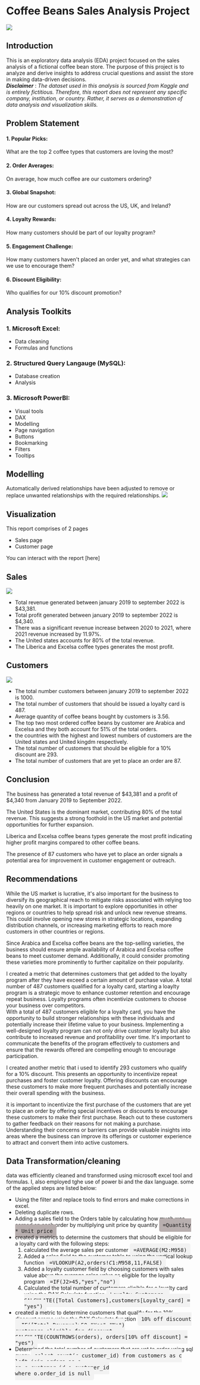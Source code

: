 # Coffee Beans Sales Analysis Project
![](https://github.com/temee0/Coffee-Beans-Sales-Analysis-Project/blob/main/intro%20pic.jpg)

## Introduction

This is an exploratory data analysis (EDA) project focused on the sales analysis of a fictional coffee bean store. The purpose of this project is to analyze and derive insights to address crucial questions and assist the store in making data-driven decisions.     
**_Disclaimer_** :  _The dataset used in this analysis is sourced from Kaggle and is entirely fictitious. Therefore, this report does not represent any specific company, institution, or country. Rather, it serves as a demonstration of data analysis and visualization skills._

## Problem Statement
#### 1. Popular Picks:
What are the top 2 coffee types that customers are loving the most?
#### 2. Order Averages:
On average, how much coffee are our customers ordering?
#### 3. Global Snapshot:
How are our customers spread out across the US, UK, and Ireland?
#### 4. Loyalty Rewards:
How many customers should be part of our loyalty program?
#### 5. Engagement Challenge:
How many customers haven't placed an order yet, and what strategies can we use to encourage them?
#### 6. Discount Eligibility:
Who qualifies for our 10% discount promotion?

## Analysis Toolkits
### 1. Microsoft Excel:
- Data cleaning
- Formulas and functions
### 2. Structured Query Langauge (MySQL):
- Database creation
- Analysis
### 3. Microsoft PowerBI:
- Visual tools
- DAX
- Modelling
- Page navigation
- Buttons
- Bookmarking
- Filters
- Tooltips

## Modelling
Automatically derived relationships have been adjusted to remove or replace unwanted relationships with the required relationships.
![](https://github.com/temee0/Coffee-Beans-Sales-Analysis-Project/blob/main/Coffee%20data%20model.jpg)

## Visualization
This report comprises of 2 pages 
- Sales page
- Customer page
      
You can interact with the report [here]

## Sales
![](https://github.com/temee0/Coffee-Beans-Sales-Analysis-Project/blob/main/sales%20page.jpg)
- Total revenue generated between january 2019 to september 2022 is $43,381.
- Total profit generated between january 2019 to september 2022 is $4,340.
- There was a significant revenue increase between 2020 to 2021, where 2021 revenue increased by 11.97%.
- The United states accounts for 80% of the total revenue.
- The Liberica and Excelsa coffee types generates the most profit.

## Customers
![](https://github.com/temee0/Coffee-Beans-Sales-Analysis-Project/blob/main/customer%20page%200.jpg)
- The total number customers between january 2019 to september 2022 is 1000.
- The total number of customers that should be issued a loyalty card is 487.
- Average quantity of coffee beans bought by customers is 3.56.
- The top two most ordered coffee beans by customer are Arabica and Excelsa and they both account for 51% of the total orders.
- the countries with the highest and lowest numbers of customers are the United states and United kingdm respectively.
- The total number of customers that should be eligible for a 10% discount are 293.
- The total number of customers that are yet to place an order are 87.

## Conclusion
The business has generated a total revenue of $43,381 and a profit of $4,340 from January 2019 to September 2022.

The United States is the dominant market, contributing 80% of the total revenue. This suggests a strong foothold in the US market and potential opportunities for further expansion.

Liberica and Excelsa coffee beans types generate the most profit indicating higher profit margins compared to other coffee beans. 

The presence of 87 customers who have yet to place an order signals a potential area for improvement in customer engagement or outreach. 

## Recommendations
While the US market is lucrative, it's also important for the business to diversify its geographical reach to mitigate risks associated with relying too heavily on one market. It is important to explore opportunities in other regions or countries to help spread risk and unlock new revenue streams. This could involve opening new stores in strategic locations, expanding distribution channels, or increasing marketing efforts to reach more customers in other countries or regions.

Since Arabica and Excelsa coffee beans are the top-selling varieties, the business should ensure ample availability of Arabica and Excelsa coffee beans to meet customer demand. Additionally, it could consider promoting these varieties more prominently to further capitalize on their popularity.

I created a metric that determines customers that get added to the loyalty program after they have exceed a certain amount of purchase value. A total number of 487 customers qualified for a loyalty card, starting a loaylty program is  a strategic move to enhance customer retention and encourage repeat business. Loyalty programs often incentivize customers to choose your business over competitors.  
With a total of 487 customers eligible for a loyalty card, you have the opportunity to build stronger relationships with these individuals and potentially increase their lifetime value to your business. 
Implementing a well-designed loyalty program can not only drive customer loyalty but also contribute to increased revenue and profitability over time. It's important to communicate the benefits of the program effectively to customers and ensure that the rewards offered are compelling enough to encourage participation.

I created another metric that i used to identify 293 customers who qualify for a 10% discount. This presents an opportunity to incentivize repeat purchases and foster customer loyalty. 
Offering discounts can encourage these customers to make more frequent purchases and potentially increase their overall spending with the business.

it is important to incentivize the first purchase of the customers that are yet to place an order by offering special incentives or discounts to encourage these customers to make their first purchase. Reach out to these customers to gather feedback on their reasons for not making a purchase. Understanding their concerns or barriers can provide valuable insights into areas where the business can improve its offerings or customer experience to attract and convert them into active customers.

## Data Transformation/cleaning
data was efficiently cleaned and transformed using microsoft excel tool and formulas. I, also employed tghe use of power bi and the dax language. some of the applied steps are listed below:
- Using the filter and replace tools to find errors and make corrections in excel.
- Deleting duplicate rows. 
- Adding a sales field to the Orders table by calculating how much was earned on each order by multiplying unit price by quantity <kbd style="background-color: #B8AFAF; padding: 10px; border-radius: 5px;">
  =Quantity * Unit price</kbd>
- created a metrics to determine the customers that should be eligible for a loyalty card with the following steps:  
  1. calculated the average sales per customer <kbd style="background-color: #f2f2f2; padding: 10px; border-radius: 5px;">
=AVERAGE(M2:M958)</kbd>   
  2. Added a sales field to the customer table to using the vertical lookup function  <kbd style="background-color: #f2f2f2; padding: 10px; border-radius: 5px;">
=VLOOKUP(A2,orders!$C$1:$M$958,11,FALSE)</kbd>  
  3. Added a loyalty customer field by choosing customers with sales value above the average sales value as eligible for the loyalty program <kbd style="background-color: #f2f2f2; padding: 10px; border-radius: 5px;">
=IF(J2>45,"yes","no")</kbd>  
  4. Calculated the total number of customers eligible for a loyalty card using the DAX Calculate function  <kbd style="background-color: #f2f2f2; padding: 10px; border-radius: 5px;">
Loyalty Customers = CALCULATE([Total Customers],customers[Loyalty_card] = "yes")</kbd>   
- created a metric to determine customers that qualify for the 10% discount promo using the DAX Calculate function  <kbd style="background-color: #f2f2f2; padding: 10px; border-radius: 5px;">
10% off discount = IF([Total Revenue]>50,"Yes","No")  
customers eligible for discount = CALCULATE(COUNTROWS(orders), orders[10% off discount] = "yes")</kbd>   
- Determined the total number of customers that are yet to order using sql query <kbd style="background-color: #f2f2f2; padding: 10px; border-radius: 5px;">
select count(c.customer_id) from customers as c   
  left join orders as o  
  on c.customer_id=o.customer_id  
  where o.order_id is null
</kbd>


